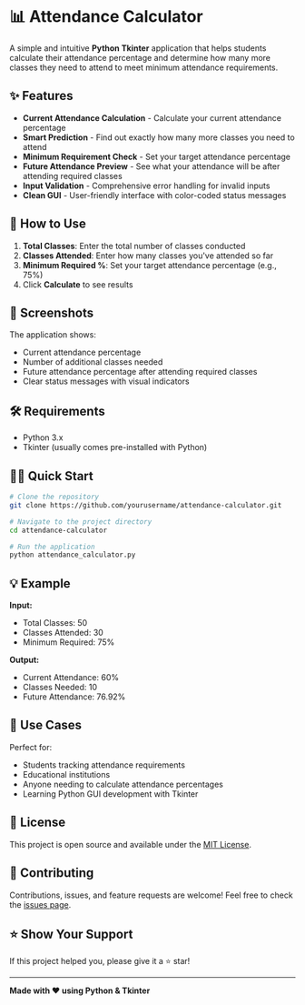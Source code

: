 # 📊 Attendance Calculator

A simple and intuitive **Python Tkinter** application that helps students calculate their attendance percentage and determine how many more classes they need to attend to meet minimum attendance requirements.

## ✨ Features

- **Current Attendance Calculation** - Calculate your current attendance percentage
- **Smart Prediction** - Find out exactly how many more classes you need to attend
- **Minimum Requirement Check** - Set your target attendance percentage
- **Future Attendance Preview** - See what your attendance will be after attending required classes
- **Input Validation** - Comprehensive error handling for invalid inputs
- **Clean GUI** - User-friendly interface with color-coded status messages

## 🚀 How to Use

1. **Total Classes**: Enter the total number of classes conducted
2. **Classes Attended**: Enter how many classes you've attended so far
3. **Minimum Required %**: Set your target attendance percentage (e.g., 75%)
4. Click **Calculate** to see results

## 📱 Screenshots

The application shows:
- Current attendance percentage
- Number of additional classes needed
- Future attendance percentage after attending required classes
- Clear status messages with visual indicators

## 🛠️ Requirements

- Python 3.x
- Tkinter (usually comes pre-installed with Python)

## 🏃‍♂️ Quick Start

```bash
# Clone the repository
git clone https://github.com/yourusername/attendance-calculator.git

# Navigate to the project directory
cd attendance-calculator

# Run the application
python attendance_calculator.py
```

## 💡 Example

**Input:**
- Total Classes: 50
- Classes Attended: 30
- Minimum Required: 75%

**Output:**
- Current Attendance: 60%
- Classes Needed: 10
- Future Attendance: 76.92%

## 🎯 Use Cases

Perfect for:
- Students tracking attendance requirements
- Educational institutions
- Anyone needing to calculate attendance percentages
- Learning Python GUI development with Tkinter

## 📝 License

This project is open source and available under the [MIT License](LICENSE).

## 🤝 Contributing

Contributions, issues, and feature requests are welcome! Feel free to check the [issues page](../../issues).

## ⭐ Show Your Support

If this project helped you, please give it a ⭐ star!

---

**Made with ❤️ using Python & Tkinter**
